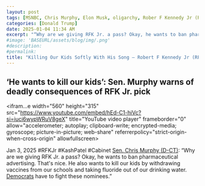 ```yaml
---
layout: post
tags: [MSNBC, Chris Murphy, Elon Musk, oligarchy, Rober F Kennedy Jr (RFKJr), Department of Health and Human Services (DHHS), Kash Patel, Federal Burea of Investigation, administration cabinet, politics]
categories: [Donald Trump]
date: 2025-01-04 11:34 AM
excerpt: "“Why are we giving RFK Jr. a pass? Okay, he wants to ban pharmaceutical advertising. That's nice. He also wants to kill our kids by withdrawing vaccines from our schools and taking fluoride out of our drinking water. Democrats have to fight these nominees.”– Sen. Chris Murphy (D‐ T)"
#image: 'BASEURL/assets/blog/img/.png'
#description:
#permalink:
title: "Killing Our Kids Softly With His Song – Robert F Kennedy Jr (RFKJr)'s Newest Hit Single On The Top 40 MAGA Hits"
---
```



## ‘He wants to kill our kids’: Sen. Murphy warns of deadly consequences of RFK Jr. pick

<ifram...e width="560" height="315" src="https://www.youtube.com/embed/hEd-C1-hiVc?si=iuci6wypWRuV8geX" title="YouTube video player" frameborder="0" allow="accelerometer; autoplay; clipboard-write; encrypted-media; gyroscope; picture-in-picture; web-share" referrerpolicy="strict-origin-when-cross-origin" allowfullscreen></iframe>

Jan 3, 2025  #RFKJr #KashPatel #Cabinet
[Sen. Chris Murphy (D-CT)](https://www.murphy.senate.gov/): “Why are we giving RFK Jr. a pass? Okay, he wants to ban pharmaceutical advertising. That's nice. He also wants to kill our kids by withdrawing vaccines from our schools and taking fluoride out of our drinking water. [Democrats](https://www.democrats.org/) have to fight these nominees.”

